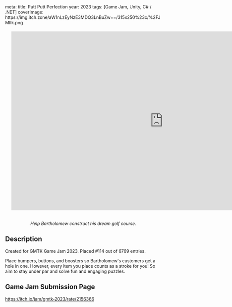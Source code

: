 <route lang="yaml">
meta:
  title: Putt Putt Perfection
  year: 2023
  tags: [Game Jam, Unity, C# / .NET]
  coverImage: https://img.itch.zone/aW1nLzEyNzE3MDQ3LnBuZw==/315x250%23c/%2FJMIIk.png
</route>

<iframe 
  frameborder="0" 
  src="https://itch.io/embed-upload/8265597"
  width="976" 
  height="576"
  style="
    justify-self: center;
    margin: 20px;
  "
>
  <a href="https://lucas-riedlshah.itch.io/putt-putt-perfection">Play Putt Putt Perfection: Bartholemew's Tee Time Triumph on itch.io</a>
</iframe>

_<center>Help Bartholomew construct his dream golf course.</center>_

## Description

Created for GMTK Game Jam 2023. Placed #114 out of 6769 entries.

Place bumpers, buttons, and boosters so Bartholomew's customers get a hole in one. However, every item you place counts as a stroke for you! So aim to stay under par and solve fun and engaging puzzles.

## Game Jam Submission Page

https://itch.io/jam/gmtk-2023/rate/2156366